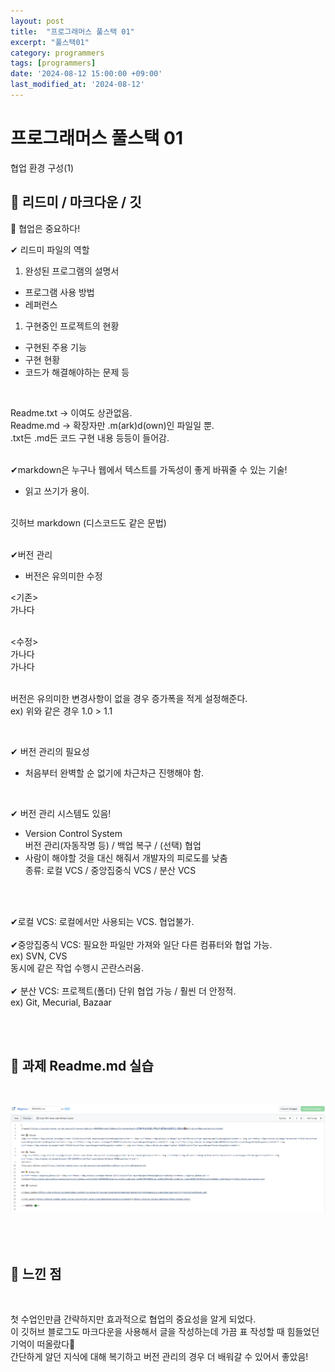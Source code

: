 ```yaml
---
layout: post
title:  "프로그래머스 풀스택 01"
excerpt: "풀스택01"
category: programmers
tags: [programmers]
date: '2024-08-12 15:00:00 +09:00'
last_modified_at: '2024-08-12'
---
```


# 프로그래머스 풀스택 01
협업 환경 구성(1)

## 🌊 리드미 / 마크다운 / 깃

💫 협업은 중요하다!<br>

✔ 리드미 파일의 역할<br>
1. 완성된 프로그램의 설명서<br>
- 프로그램 사용 방법<br>
- 레퍼런스<br>
1. 구현중인 프로젝트의 현황<br>
- 구현된 주용 기능<br>
- 구현 현황
- 코드가 해결해야하는 문제 등<br>
<br>

Readme.txt -> 이여도 상관없음.<br>
Readme.md -> 확장자만 .m(ark)d(own)인 파일일 뿐.<br>
.txt든 .md든 코드 구현 내용 등등이 들어감.<br><br>

✔markdown은 누구나 웹에서 텍스트를 가독성이 좋게 바꿔줄 수 있는 기술!<br>
- 읽고 쓰기가 용이.<br>

<br>
깃허브 markdown (디스코드도 같은 문법)<br><br>

✔버전 관리<br>
- 버전은 유의미한 수정 <br>

<기존><br> 
가나다<br>
<br>

<수정> <br>
가나다<br>
가나다
<br>
<br>

버전은 유의미한 변경사항이 없을 경우 증가폭을 적게 설정해준다.<br>
ex) 위와 같은 경우 1.0 > 1.1 <br>

<br>

✔ 버전 관리의 필요성<br/>
- 처음부터 완벽할 순 없기에 차근차근 진행해야 함.<br>
<br>

✔ 버전 관리 시스템도 있음!<br>
- Version Control System<br>
버전 관리(자동작명 등) / 백업 복구 / (선택) 협업 <br>
- 사람이 해야할 것을 대신 해줘서 개발자의 피로도를 낮춤 <br>
종류: 로컬 VCS / 중앙집중식 VCS / 분산 VCS <br><br>
<br>

✔로컬 VCS: 로컬에서만 사용되는 VCS. 협업불가.<br><br>
✔중앙집중식 VCS: 필요한 파일만 가져와 일단 다른 컴퓨터와 협업 가능.<br>
ex) SVN, CVS<br>
동시에 같은 작업 수행시 곤란스러움.<br><br>
✔ 분산 VCS: 프로젝트(폴더) 단위 협업 가능 / 훨씬 더 안정적.<br>
ex) Git, Mecurial, Bazaar 

<br><br/>


## 🌊 과제 Readme.md 실습

<br>

![alt text](./img/image-72.png)

<br><br/>

## 🌊 느낀 점

<br>

첫 수업인만큼 간략하지만 효과적으로 협업의 중요성을 알게 되었다.<br>
이 깃허브 블로그도 마크다운을 사용해서 글을 작성하는데 가끔 표 작성할 때 힘들었던 기억이 떠올랐다🤣 <br>
간단하게 알던 지식에 대해 복기하고 버전 관리의 경우 더 배워갈 수 있어서 좋았음!

